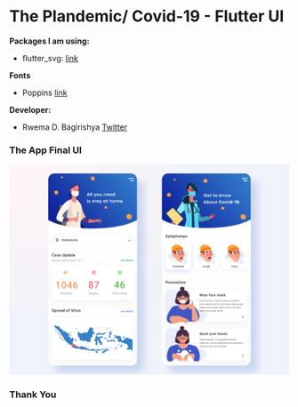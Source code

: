 # The Plandemic/ Covid-19 - Flutter UI

**Packages I am using:**

- flutter_svg: [link](https://pub.dev/packages/flutter_svg)

**Fonts**

- Poppins [link](https://fonts.google.com/specimen/Poppins)

**Developer:**

- Rwema D. Bagirishya [Twitter](https://twitter.com/R_w_e_m_a)

### The App Final UI

![App UI](/covid_19.png)

### Thank  You
